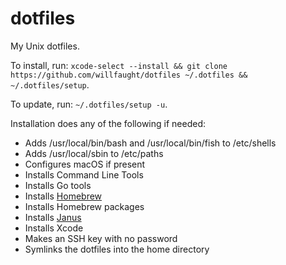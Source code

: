 # dotfiles

My Unix dotfiles.

To install, run: `xcode-select --install && git clone https://github.com/willfaught/dotfiles ~/.dotfiles && ~/.dotfiles/setup`.

To update, run: `~/.dotfiles/setup -u`.

Installation does any of the following if needed:

- Adds /usr/local/bin/bash and /usr/local/bin/fish to /etc/shells
- Adds /usr/local/sbin to /etc/paths
- Configures macOS if present
- Installs Command Line Tools
- Installs Go tools
- Installs [Homebrew](https://brew.sh)
- Installs Homebrew packages
- Installs [Janus](https://github.com/carlhuda/janus)
- Installs Xcode
- Makes an SSH key with no password
- Symlinks the dotfiles into the home directory

